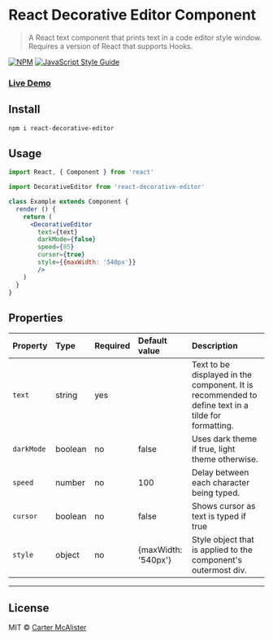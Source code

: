 # React Decorative Editor Component

> A React text component that prints text in a code editor style window. Requires a version of React that supports Hooks.

[![NPM](https://img.shields.io/npm/v/react-decorative-editor.svg)](https://www.npmjs.com/package/react-decorative-editor) [![JavaScript Style Guide](https://img.shields.io/badge/code_style-standard-brightgreen.svg)](https://standardjs.com)

### [__Live Demo__](https://cartermcalister.github.io/react-decorative-editor/)

## Install

```bash
npm i react-decorative-editor
```



## Usage

```jsx
import React, { Component } from 'react'

import DecorativeEditor from 'react-decorative-editor'

class Example extends Component {
  render () {
    return (
      <DecorativeEditor 
        text={text} 
        darkMode={false}
        speed={85}
        cursor={true} 
        style={{maxWidth: '540px'}}
        />
    )
  }
}
```

## Properties

Property | Type | Required | Default value | Description
:--- | :--- | :--- | :--- | :---
`text`|string|yes|| Text to be displayed in the component. It is recommended to define text in a tilde for formatting.
`darkMode`|boolean|no|false| Uses dark theme if true, light theme otherwise.
`speed`|number|no|100| Delay between each character being typed. 
`cursor`|boolean|no|false| Shows cursor as text is typed if true
`style`|object|no|{maxWidth: '540px'}| Style object that is applied to the component's outermost div.
-----

## License

MIT © [Carter McAlister](https://github.com/CarterMcAlister)
